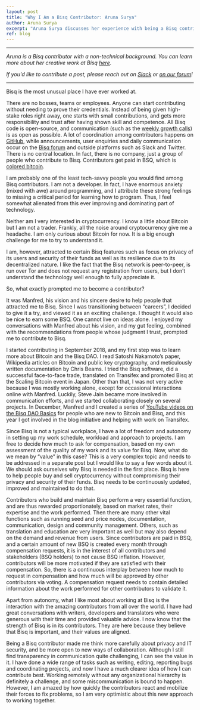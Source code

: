 ```yaml
---
layout: post
title: "Why I Am a Bisq Contributor: Aruna Surya"
author: Aruna Surya
excerpt: "Aruna Surya discusses her experience with being a Bisq contributor—why she started contributing, why she continues contributing, and how there's still a lot to like for a non-technical person with diverging interests. <br><br>"
ref: blog
---
```


<hr>

_Aruna is a Bisq contributor with a non-technical background. You can learn more about her creative work at Bisq [here](https://github.com/arunasurya/academy.bisq.network/blob/master/Bisq.md)._

_If you'd like to contribute a post, please reach out on [Slack](https://bisq.network/slack-invite) or [on our forum](https://bisq.community/t/call-for-blog-writers/7040)!_

<hr>

Bisq is the most unusual place I have ever worked at.

There are no bosses, teams or employees. Anyone can start contributing without needing to prove their credentials. Instead of being given high-stake roles right away, one starts with small contributions, and gets more responsibility and trust after having shown skill and competence. All Bisq code is open-source, and communication (such as the [weekly growth calls](https://www.youtube.com/watch?v=GyZUFD9xC8c&list=PLFH5SztL5cYOvXlXaN91TJ1sltxnBjF5N)) is as open as possible. A lot of coordination among contributors happens on [GitHub](https://github.com/bisq-network/), while announcements, user enquiries and daily communication occur on the [Bisq forum](https://bisq.community/) and outside platforms such as Slack and Twitter. There is no central location. In fact, there is no company, just a group of people who contribute to Bisq. Contributors get paid in BSQ, which is [colored bitcoin](https://docs.bisq.network/user-dao-intro.html#bsq-token).

I am probably one of the least tech-savvy people you would find among Bisq contributors. I am not a developer. In fact, I have enormous anxiety (mixed with awe) around programming, and I attribute these strong feelings to missing a critical period for learning how to program. Thus, I feel somewhat alienated from this ever improving and dominating part of technology.

Neither am I very interested in cryptocurrency. I know a little about Bitcoin but I am not a trader. Frankly, all the noise around cryptocurrency give me a headache. I am only curious about Bitcoin for now. It is a big enough challenge for me to try to understand it.

I am, however, attracted to certain Bisq features such as focus on privacy of its users and security of their funds as well as its resilience due to its decentralized nature. I like the fact that the Bisq network is peer-to-peer, is run over Tor and does not request any registration from users, but I don’t understand the technology well enough to fully appreciate it.

So, what exactly prompted me to become a contributor?

It was Manfred, his vision and his sincere desire to help people that attracted me to Bisq. Since I was transitioning between “careers”, I decided to give it a try, and viewed it as an exciting challenge. I thought it would also be nice to earn some BSQ. One cannot live on ideas alone. I enjoyed my conversations with Manfred about his vision, and my gut feeling, combined with the recommendations from people whose judgment I trust, prompted me to contribute to Bisq.

I started contributing in September 2018, and my first step was to learn more about Bitcoin and the Bisq DAO. I read Satoshi Nakamoto’s paper, Wikipedia articles on Bitcoin and public key cryptography, and meticulously written documentation by Chris Beams. I tried the Bisq software, did a successful face-to-face trade, translated on Transifex and promoted Bisq at the Scaling Bitcoin event in Japan. Other than that, I was not very active because I was mostly working alone, except for occasional interactions online with Manfred. Luckily, Steve Jain became more involved in communication efforts, and we started collaborating closely on several projects. In December, Manfred and I created a series of [YouTube videos on the Bisq DAO Basics](https://www.youtube.com/watch?v=mOSYPrgLKWw&list=PLFH5SztL5cYOLdYJj3nQ6-DekbjMTVhCS)  for people who are new to Bitcoin and Bisq, and this year I got involved in the blog initiative and helping with work on Transifex.

Since Bisq is not a typical workplace, I have a lot of freedom and autonomy in setting up my work schedule, workload and approach to projects. I am free to decide how much to ask for compensation, based on my own assessment of the quality of my work and its value for Bisq. Now, what do we mean by “value” in this case? This is a very complex topic and needs to be addressed in a separate post but I would like to say a few words about it. We should ask ourselves why Bisq is needed in the first place. Bisq is here to help people buy and sell cryptocurrency without compromising their privacy and security of their funds. Bisq needs to be continuously updated, improved and maintained to do that.

Contributors who build and maintain Bisq perform a very essential function, and are thus rewarded proportionately, based on market rates, their expertise and the work performed. Then there are many other vital functions such as running seed and price nodes, documentation, communication, design and community management. Others, such as translation and education are very important as well but may also depend on the demand and revenue from users. Since contributors are paid in BSQ, and a certain amount of new BSQ is created every month through compensation requests, it is in the interest of all contributors and stakeholders (BSQ holders) to not cause BSQ inflation. However, contributors will be more motivated if they are satisfied with their compensation. So, there is a continuous interplay between how much to request in compensation and how much will be approved by other contributors via voting. A compensation request needs to contain detailed information about the work performed for other contributors to validate it.

Apart from autonomy, what I like most about working at Bisq is the interaction with the amazing contributors from all over the world. I have had great conversations with writers, developers and translators who were generous with their time and provided valuable advice. I now know that the strength of Bisq is in its contributors. They are here because they believe that Bisq is important, and their values are aligned.

Being a Bisq contributor made me think more carefully about privacy and IT security, and be more open to new ways of collaboration. Although I still find transparency in communication quite challenging, I can see the value in it. I have done a wide range of tasks such as writing, editing, reporting bugs and coordinating projects, and now I have a much clearer idea of how I can contribute best. Working remotely without any organizational hierarchy is definitely a challenge, and some miscommunication is bound to happen. However, I am amazed by how quickly the contributors react and mobilize their forces to fix problems, so I am very optimistic about this new approach to working together.

